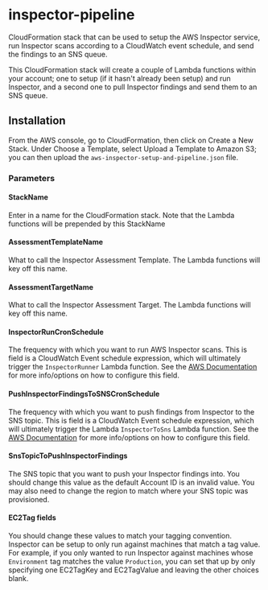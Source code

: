 # inspector-pipeline
CloudFormation stack that can be used to setup the AWS Inspector service, run Inspector scans according to a CloudWatch event schedule, and send the findings to an SNS queue.

This CloudFormation stack will create a couple of Lambda functions within your account; one to setup (if it hasn't already been setup) and run Inspector, and a second one to pull Inspector findings and send them to an SNS queue.

## Installation
From the AWS console, go to CloudFormation, then click on Create a New Stack.  Under Choose a Template, select Upload a Template to Amazon S3; you can then upload the ```aws-inspector-setup-and-pipeline.json``` file.

### Parameters

#### StackName
Enter in a name for the CloudFormation stack.  Note that the Lambda functions will be prepended by this StackName

#### AssessmentTemplateName
What to call the Inspector Assessment Template.  The Lambda functions will key off this name.

#### AssessmentTargetName
What to call the Inspector Assessment Target.  The Lambda functions will key off this name.

#### InspectorRunCronSchedule
The frequency with which you want to run AWS Inspector scans.  This is field is a CloudWatch Event schedule expression, which will ultimately trigger the ```InspectorRunner``` Lambda function.  See the [AWS Documentation](http://docs.aws.amazon.com/AmazonCloudWatch/latest/events/ScheduledEvents.html) for more info/options on how to configure this field.

#### PushInspectorFindingsToSNSCronSchedule
The frequency with which you want to push findings from Inspector to the SNS topic.  This is field is a CloudWatch Event schedule expression, which will ultimately trigger the Lambda ```InspectorToSns``` Lambda function.  See the [AWS Documentation](http://docs.aws.amazon.com/AmazonCloudWatch/latest/events/ScheduledEvents.html) for more info/options on how to configure this field.

#### SnsTopicToPushInspectorFindings
The SNS topic that you want to push your Inspector findings into.  You should change this value as the default Account ID is an invalid value.  You may also need to change the region to match where your SNS topic was provisioned.

#### EC2Tag fields
You should change these values to match your tagging convention.  Inspector can be setup to only run against machines that match a tag value.  For example, if you only wanted to run Inspector against machines whose ```Environment``` tag matches the value ```Production```, you can set that up by only specifying one EC2TagKey and EC2TagValue and leaving the other choices blank.
